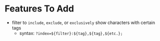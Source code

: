# Features To Add
- filter to `include`, `exclude`, or `exclusively` show characters with certain tags
  - syntax: `?index=${filter}:${tag},${tag},${etc.};`
